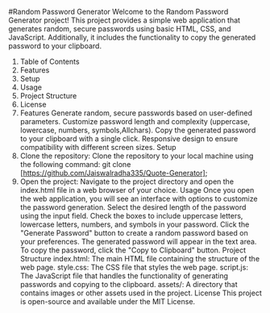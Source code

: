 #Random Password Generator
Welcome to the Random Password Generator project! This project provides a simple web application that generates random, secure passwords using basic HTML, CSS, and JavaScript. Additionally, it includes the functionality to copy the generated password to your clipboard.
1) Table of Contents
2) Features
3) Setup
4) Usage
5) Project Structure
6) License
7) Features
Generate random, secure passwords based on user-defined parameters.
Customize password length and complexity (uppercase, lowercase, numbers, symbols,Allchars).
Copy the generated password to your clipboard with a single click.
Responsive design to ensure compatibility with different screen sizes.
Setup
1) Clone the repository:
   Clone the repository to your local machine using the following command:
   git clone [https://github.com/Jaiswalradha335/Quote-Generator];
2) Open the project:
Navigate to the project directory and open the index.html file in a web browser of your choice.
Usage
Once you open the web application, you will see an interface with options to customize the password generation.
Select the desired length of the password using the input field.
Check the boxes to include uppercase letters, lowercase letters, numbers, and symbols in your password.
Click the "Generate Password" button to create a random password based on your preferences.
The generated password will appear in the text area.
To copy the password, click the "Copy to Clipboard" button.
Project Structure
index.html: The main HTML file containing the structure of the web page.
style.css: The CSS file that styles the web page.
script.js: The JavaScript file that handles the functionality of generating passwords and copying to the clipboard.
assets/: A directory that contains images or other assets used in the project.
License
This project is open-source and available under the MIT License.

